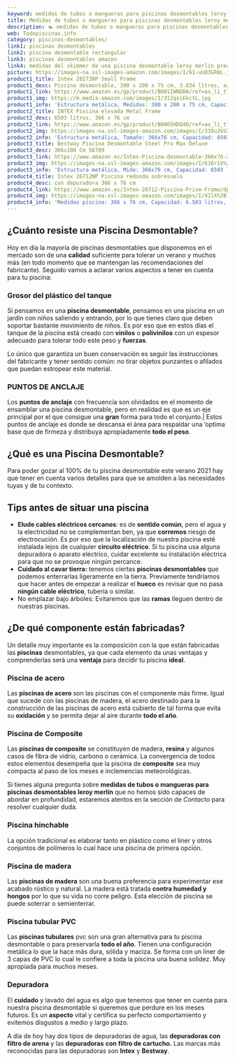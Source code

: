 ```yaml
---
keyword: medidas de tubos o mangueras para piscinas desmontables leroy merlín
title: Medidas de tubos o mangueras para piscinas desmontables leroy merlín | Todopiscinas.info
description: 🏊 medidas de tubos o mangueras para piscinas desmontables leroy merlín Ideales para este verano 2021. Aquí puedes comprar medidas de tubos o mangueras para piscinas desmontables leroy merlín y comparar con otras similares. No dejes escapar medidas de tubos o mangueras para piscinas desmontables leroy merlín a un precio realmente tentador.
web: Todopiscinas.info
category: piscinas-desmontables/
link1: piscinas desmontables
link2: piscina desmontable rectangular
link3: piscinas desmontables amazon
link4: medidas del skimmer de una piscina desmontable leroy merlín precios
picture: https://images-na.ssl-images-amazon.com/images/I/61-uUQ3GR8L.jpg
product1_title: Intex 28272NP Small Frame
product1_desc: Piscina desmontable, 300 x 200 x 75 cm, 3.834 litros, azul
product1_link: https://www.amazon.es/gp/product/B001IWNDDA/ref=as_li_tl?ie=UTF8&camp=3638&creative=24630&creativeASIN=B001IWNDDA&linkCode=as2&tag=todopiscinas0e-21&linkId=25b9d647487c889cb6ef56ed63f50ca1
product1_img: https://m.media-amazon.com/images/I/31ZqsiEkctL.jpg
product1_info: 'Estructura metálica, Medidas: 300 x 200 x 75 cm, Capacidad: 3.834 litros, Para 6 personas (+ 6 años), Fácil montaje, Forma rectangular'
product2_title: INTEX Piscina elevada Metal Frame
product2_desc: 6503 litros, 366 x 76 cm
product2_link: https://www.amazon.es/gp/product/B0065HDQ4O/ref=as_li_tl?ie=UTF8&camp=3638&creative=24630&creativeASIN=B0065HDQ4O&linkCode=as2&tag=todopiscinas0e-21&linkId=ed2430e3ba564d3527ee103df33ed7b3
product2_img: https://images-na.ssl-images-amazon.com/images/I/31Ou2GV2SAL.jpg
product2_info: 'Estructura metálica, Tamaño: 366x76 cm, Capacidad: 6503 litros, Forma circular, De 4 a 7 personas (+6 años)'
product3_title: Bestway Piscina Desmontable Steel Pro Max Deluxe
product3_desc: 366x100 Cm 56709
product3_link: https://www.amazon.es/Intex-Piscina-desmontable-366x76-28210NP/dp/B0065HDQ4O?__mk_es_ES=%C3%85M%C3%85%C5%BD%C3%95%C3%91&crid=25UQGV9HG2INI&dchild=1&keywords=piscinas+desmontables&qid=1615854176&sprefix=piscinas+dem%2Caps%2C201&sr=8-5&linkCode=ll1&tag=todopiscinas0e-21&linkId=34f200977c6cbaab1f3f4d9ac0e64755&language=es_ES&ref_=as_li_ss_tl
product3_img: https://images-na.ssl-images-amazon.com/images/I/616riV%2BiY3L.jpg
product3_info: 'Estructura metálica, Mide: 366x76 cm, Capacidad: 6503 litros, De 4 a 7 personas mayores de 6 años, Forma circular, Tecnología Super-Tough'
product4_title: Intex 26712NP Piscina redonda sobresuelo
product4_desc: con depuradora 366 x 76 cm
product4_link: https://www.amazon.es/Intex-26712-Piscina-Prism-Frame/dp/B07FB823GL?__mk_es_ES=%C3%85M%C3%85%C5%BD%C3%95%C3%91&dchild=1&keywords=piscinas+desmontables+con+depuradora&qid=1615936418&sr=8-5&linkCode=ll1&tag=todopiscinas0e-21&linkId=d98699de7830cd471766fa1daa36de34&language=es_ES&ref_=as_li_ss_tl
product4_img: https://images-na.ssl-images-amazon.com/images/I/41lX%2B-YpibL.jpg
product4_info: 'Medidas piscina: 366 x 76 cm, Capacidad: 6.503 litros, Incluye depuradora de cartucha A, Lona resistente triple capa'
---
```




## ¿Cuánto resiste una Piscina Desmontable?

Hoy en dia la mayoría de piscinas desmontables que disponemos en el mercado son de una **calidad** suficiente para tolerar un verano y muchos más (en todo momento que se mantengan las recomendaciones del fabricante). Seguido vamos a aclarar varios aspectos a tener en cuenta para tu piscina:


### Grosor del plástico del tanque

Si pensamos en una **piscina desmontable**, pensamos en una piscina en un jardín con niños saliendo y entrando, por lo que tienes claro que deben soportar bastante movimiento de niños. Es por eso que en estos días el tanque de la piscina está creado con **vinilos** o **polivinilos** con un espesor adecuado para tolerar todo este peso y **fuerzas**.

Lo único que garantiza un	 buen conservación es seguir las instrucciones del fabricante y tener sentido común: no tirar objetos punzantes o afilados que puedan estropear este material.


### PUNTOS DE ANCLAJE

Los **puntos de anclaje** con frecuencia son olvidados en el momento de ensamblar una piscina desmontable, pero en realidad es que es un eje principal por el que consigue una **gran** forma para todo el conjunto.| Estos puntos de anclaje es donde se descansa el área para respaldar una ’optima base que de firmeza y distribuya apropiadamente **todo el peso**.

<brand-panel :title=product1_title :desc=product1_desc :img=product1_img :link=product1_link></brand-panel>
## ¿Qué es una Piscina Desmontable?



Para poder gozar al 100% de tu piscina desmontable este verano 2021 hay que tener en cuenta varios detalles para que se amolden a las necesidades tuyas y de tu contexto.


## Tips antes de situar una piscina



*   **Elude cables eléctricos cercanos**: es de **sentido común**, pero el agua y la electricidad no se complementan ben, ya que **corremos** riesgo de electrocución. Es por eso que la localización de nuestra piscina esté instalada lejos de cualquier **circuito eléctrico**. Si tu piscina usa alguna depuradora o aparato eléctrico, cuidar excelente su instalación eléctrica para que no se provoque ningún percance.
*   **Cuidado al cavar tierra:** tenemos ciertas **piscinas desmontables** que podemos enterrarlas ligeramente en la tierra. Previamente tendríamos que hacer antes de empezar a realizar el **hueco** es revisar que no pasa **ningún cable eléctrico**, tubería o similar.
*   No emplazar bajo árboles: Evitaremos que las **ramas** lleguen dentro de nuestras piscinas.

<stats-list :link1=link1 :link2=link2 :link3=link3 :link4=link4 :category=category></stats-list>

<external-banner></external-banner>



## ¿De qué componente están fabricadas?

Un detalle muy importante es la composición con la que están fabricadas las **piscinas** desmontables, ya que cada elemento da unas ventajas y comprenderlas  será una **ventaja** para decidir tu piscina **ideal**.


### Piscina de acero

Las **piscinas de acero** son las piscinas con el componente más firme. Igual que sucede con las piscinas de madera, el acero destinado para la construcción de las piscinas de acero está cubierto de tal forma que evita su **oxidación** y se permita dejar al aire durante **todo el año**.


### Piscina de Composite

Las **piscinas de composite** se constituyen de madera, **resina** y algunos casos de fibra de vidrio, carbono o cerámica. La convergencia de todos estos elementos desempeña que la piscina de **composite** sea muy compacta al paso de los meses e inclemencias meteorológicas.

Si tienes alguna pregunta sobre **medidas de tubos o mangueras para piscinas desmontables leroy merlín** que no hemos sido capaces de abordar en profundidad, estaremos atentos en la sección de _Contacto_ para resolver cualquier duda.


### Piscina hinchable

 La opción tradicional es elaborar tanto en plástico como el liner y otros conjuntos de polímeros lo cual hace una piscina de primera opción.


### Piscina de madera

Las **piscinas de madera** son una buena preferencia para experimentar ese acabado rústico y natural. La madera está tratada **contra humedad y hongos** por lo que su vida no corre peligro. Esta elección de piscina se puede soterrar o semienterrar.


### Piscina tubular PVC

Las **piscinas tubulares** pvc son una gran alternativa para tu piscina desmontable o para preservarla **todo el año**. Tienen una configuración metálica lo que la hace más dura, sólida y maciza. Se forma con un liner de 3 capas de PVC lo cual le confiere a toda la piscina una buena solidez. Muy apropiada para muchos meses.


### Depuradora

El **cuidado** y lavado del agua es algo que tenemos que tener en cuenta para nuestra piscina desmontable si queremos que perdure en los meses futuros. Es un **aspecto** vital y certifica su perfecto comportamiento y evitemos disgustos a medio y largo plazo.

A día de hoy hay dos tipos de depuradoras de agua, las **depuradoras con filtro de arena** y  las **depuradoras** **con filtro de cartucho.** Las marcas más reconocidas para las depuradoras son **Intex** y **Bestway**.